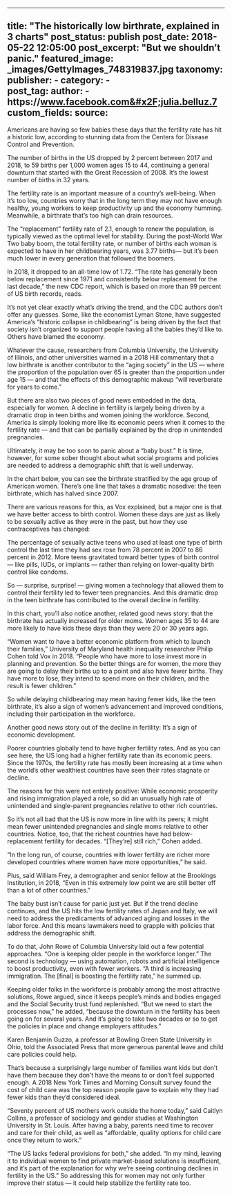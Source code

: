 
---
title: "The historically low birthrate, explained in 3 charts" 
post_status: publish
post_date: 2018-05-22 12:05:00 
post_excerpt: "But we shouldn’t panic."
featured_image: _images/GettyImages_748319837.jpg 
taxonomy:
    publisher:
        - 
    category:
        -  
    post_tag:
    author:
        - https:&#x2F;&#x2F;www.facebook.com&#x2F;julia.belluz.7
custom_fields:
    source: 
---
Americans are having so few babies these days that the fertility rate has hit a historic low, according to stunning data from the Centers for Disease Control and Prevention.

The number of births in the US dropped by 2 percent between 2017 and 2018, to 59 births per 1,000 women ages 15 to 44, continuing a general downturn that started with the Great Recession of 2008. It’s the lowest number of births in 32 years.

The fertility rate is an important measure of a country’s well-being. When it’s too low, countries worry that in the long term they may not have enough healthy, young workers to keep productivity up and the economy humming. Meanwhile, a birthrate that’s too high can drain resources.

The “replacement” fertility rate of 2.1, enough to renew the population, is typically viewed as the optimal level for stability. During the post-World War Two baby boom, the total fertility rate, or number of births each woman is expected to have in her childbearing years, was 3.77 births— but it’s been much lower in every generation that followed the boomers.

In 2018, it dropped to an all-time low of 1.72. “The rate has generally been below replacement since 1971 and consistently below replacement for the last decade,” the new CDC report, which is based on more than 99 percent of US birth records, reads.

It’s not yet clear exactly what’s driving the trend, and the CDC authors don’t offer any guesses. Some, like the economist Lyman Stone, have suggested America’s “historic collapse in childbearing” is being driven by the fact that society isn’t organized to support people having all the babies they’d like to. Others have blamed the economy.

Whatever the cause, researchers from Columbia University, the University of Illinois, and other universities warned in a 2018 Hill commentary that a low birthrate is another contributor to the “aging society” in the US — where the proportion of the population over 65 is greater than the proportion under age 15 — and that the effects of this demographic makeup “will reverberate for years to come.”

But there are also two pieces of good news embedded in the data, especially for women. A decline in fertility is largely being driven by a dramatic drop in teen births and women joining the workforce. Second, America is simply looking more like its economic peers when it comes to the fertility rate — and that can be partially explained by the drop in unintended pregnancies.

Ultimately, it may be too soon to panic about a “baby bust.” It is time, however, for some sober thought about what social programs and policies are needed to address a demographic shift that is well underway.

In the chart below, you can see the birthrate stratified by the age group of American women. There’s one line that takes a dramatic nosedive: the teen birthrate, which has halved since 2007.

There are various reasons for this, as Vox explained, but a major one is that we have better access to birth control. Women these days are just as likely to be sexually active as they were in the past, but how they use contraceptives has changed:

The percentage of sexually active teens who used at least one type of birth control the last time they had sex rose from 78 percent in 2007 to 86 percent in 2012. More teens gravitated toward better types of birth control — like pills, IUDs, or implants — rather than relying on lower-quality birth control like condoms.

So — surprise, surprise! — giving women a technology that allowed them to control their fertility led to fewer teen pregnancies. And this dramatic drop in the teen birthrate has contributed to the overall decline in fertility.

In this chart, you’ll also notice another, related good news story: that the birthrate has actually increased for older moms. Women ages 35 to 44 are more likely to have kids these days than they were 20 or 30 years ago.

“Women want to have a better economic platform from which to launch their families,” University of Maryland health inequality researcher Philip Cohen told Vox in 2018. “People who have more to lose invest more in planning and prevention. So the better things are for women, the more they are going to delay their births up to a point and also have fewer births. They have more to lose, they intend to spend more on their children, and the result is fewer children.”

So while delaying childbearing may mean having fewer kids, like the teen birthrate, it’s also a sign of women’s advancement and improved conditions, including their participation in the workforce.

Another good news story out of the decline in fertility: It’s a sign of economic development.

Poorer countries globally tend to have higher fertility rates. And as you can see here, the US  long had a higher fertility rate than its economic peers. Since the 1970s, the fertility rate has mostly been increasing at a time when the world’s other wealthiest countries have seen their rates stagnate or decline.

The reasons for this were not entirely positive: While economic prosperity and rising immigration played a role, so did an unusually high rate of unintended and single-parent pregnancies relative to other rich countries.

So it’s not all bad that the US is now more in line with its peers; it might mean fewer unintended pregnancies and single moms relative to other countries. Notice, too, that the richest countries have had below-replacement fertility for decades. “[They’re] still rich,” Cohen added.

“In the long run, of course, countries with lower fertility are richer more developed countries where women have more opportunities,” he said.

Plus, said William Frey, a demographer and senior fellow at the Brookings Institution, in 2018, “Even in this extremely low point we are still better off than a lot of other countries.”

The baby bust isn’t cause for panic just yet. But if the trend decline continues, and the US hits the low fertility rates of Japan and Italy, we will need to address the predicaments of advanced aging and losses in the labor force. And this means lawmakers need to grapple with policies that address the demographic shift.

To do that, John Rowe of Columbia University laid out a few potential approaches. “One is keeping older people in the workforce longer.” The second is technology — using automation, robots and artificial intelligence to boost productivity, even with fewer workers. “A third is increasing immigration. The [final] is boosting the fertility rate,” he summed up.

Keeping older folks in the workforce is probably among the most attractive solutions, Rowe argued, since it keeps people’s minds and bodies engaged and the Social Security trust fund replenished. “But we need to start the processes now,” he added, “because the downturn in the fertility has been going on for several years. And it’s going to take two decades or so to get the policies in place and change employers attitudes.”

Karen Benjamin Guzzo, a professor at Bowling Green State University in Ohio, told the Associated Press that more generous parental leave and child care policies could help.

That’s because a surprisingly large number of families want kids but don’t have them because they don’t have the means to or don’t feel supported enough. A 2018 New York Times and Morning Consult survey found the cost of child care was the top reason people gave to explain why they had fewer kids than they’d considered ideal.

“Seventy percent of US mothers work outside the home today,” said Caitlyn Collins, a professor of sociology and gender studies at Washington University in St. Louis. After having a baby, parents need time to recover and care for their child, as well as “affordable, quality options for child care once they return to work.”

“The US lacks federal provisions for both,” she added. “In my mind, leaving it to individual women to find private market-based solutions is insufficient, and it’s part of the explanation for why we’re seeing continuing declines in fertility in the US.” So addressing this for women may not only further improve their status — it could help stabilize the fertility rate too. 